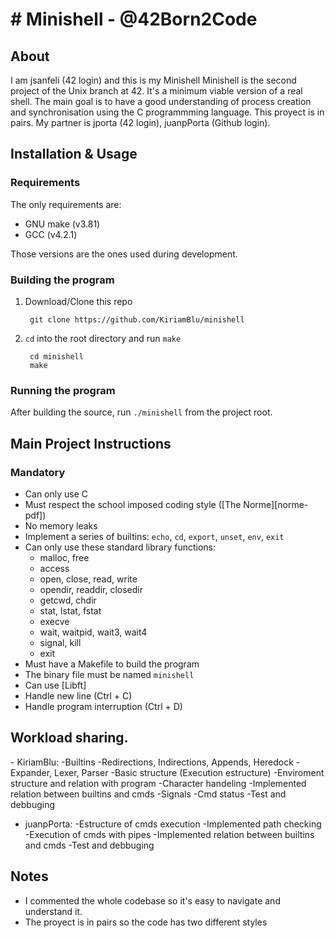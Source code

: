 # # Minishell - @42Born2Code

## About

I am jsanfeli (42 login) and this is my Minishell
Minishell is the second project of the Unix branch at 42.
It's a minimum viable version of a real shell.
The main goal is to have a good understanding of process creation and
synchronisation using the C programmming language.
This proyect is in pairs. My partner is jporta (42 login), juanpPorta (Github login).

## Installation & Usage

### Requirements
The only requirements are:
- GNU make (v3.81)
- GCC (v4.2.1)

Those versions are the ones used during development.

### Building the program

1. Download/Clone this repo

        git clone https://github.com/KiriamBlu/minishell
2. `cd` into the root directory and run `make`

        cd minishell
        make

### Running the program

After building the source, run `./minishell` from the project root.

## Main Project Instructions

### Mandatory

- Can only use C
- Must respect the school imposed coding style ([The Norme][norme-pdf])
- No memory leaks
- Implement a series of builtins: `echo`, `cd`, `export`, `unset`, `env`, `exit`
- Can only use these standard library functions:
    - malloc, free
    - access
    - open, close, read, write
    - opendir, readdir, closedir
    - getcwd, chdir
    - stat, lstat, fstat
    - execve
    - wait, waitpid, wait3, wait4
    - signal, kill
    - exit
- Must have a Makefile to build the program
- The binary file must be named `minishell`
- Can use [Libft]
- Handle new line (Ctrl + C)
- Handle program interruption (Ctrl + D)

## Workload sharing.

- KiriamBlu: 
        -Builtins
        -Redirections, Indirections, Appends, Heredock
        -Expander, Lexer, Parser
        -Basic structure (Execution estructure)
        -Enviroment structure and relation with program
        -Character handeling
        -Implemented relation between builtins and cmds
        -Signals
        -Cmd status
        -Test and debbuging
- juanpPorta:
         -Estructure of cmds execution
         -Implemented path checking
         -Execution of cmds with pipes
         -Implemented relation between builtins and cmds
         -Test and debbuging

## Notes

- I commented the whole codebase so it's easy to navigate and understand it.
- The proyect is in pairs so the code has two different styles

